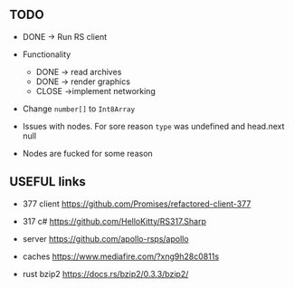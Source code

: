 ## TODO

* DONE -> Run RS client 
* Functionality
    * DONE -> read archives
    * DONE -> render graphics
    * CLOSE ->implement networking
* Change `number[]` to `Int8Array`

* Issues with nodes. For sore reason `type` was undefined and head.next null
* Nodes are fucked for some reason

## USEFUL links

* 377 client https://github.com/Promises/refactored-client-377
* 317 c# https://github.com/HelloKitty/RS317.Sharp
* server https://github.com/apollo-rsps/apollo
* caches https://www.mediafire.com/?xng9h28c0811s

* rust bzip2 https://docs.rs/bzip2/0.3.3/bzip2/

